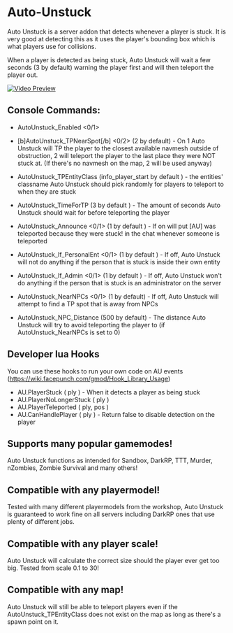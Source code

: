 # Auto-Unstuck
Auto Unstuck is a server addon that detects whenever a player is stuck. It is very good at detecting this as it uses the player's bounding box which is what players use for collisions.

When a player is detected as being stuck, Auto Unstuck will wait a few seconds (3 by default) warning the player first and will then teleport the player out.

[![Video Preview](https://i.imgur.com/qEIRlmM.png)](https://www.youtube.com/watch?v=NA_v0GNkiCE "Auto Unstuck Preview")

## Console Commands:
* AutoUnstuck_Enabled <0/1> 

* [b]AutoUnstuck_TPNearSpot[/b] <0/2> (2 by default) - On 1 Auto Unstuck will TP the player to the closest available navmesh outside of obstruction, 2 will teleport the player to the last place they were NOT stuck at. (If there's no navmesh on the map, 2 will be used anyway)

* AutoUnstuck_TPEntityClass <entity classname> (info_player_start by default ) - the entities' classname Auto Unstuck should pick randomly for players to teleport to when they are stuck

* AutoUnstuck_TimeForTP <seconds> (3 by default ) - The amount of seconds Auto Unstuck should wait for before teleporting the player

* AutoUnstuck_Announce <0/1> (1 by default ) - If on will put [AU]<Name> was teleported because they were stuck! in the chat whenever someone is teleported

* AutoUnstuck_If_PersonalEnt <0/1> (1 by default ) - If off, Auto Unstuck will not do anything if the person that is stuck is inside their own entity

* AutoUnstuck_If_Admin <0/1> (1 by default ) - If off, Auto Unstuck won't do anything if the person that is stuck is an administrator on the server

* AutoUnstuck_NearNPCs <0/1> (1 by default)  - If off, Auto Unstuck will attempt to find a TP spot that is away from NPCs

* AutoUnstuck_NPC_Distance <number> (500 by default) - The distance Auto Unstuck will try to avoid teleporting the player to (if AutoUnstuck_NearNPCs is set to 0)
  
## Developer lua Hooks
You can use these hooks to run your own code on AU events (https://wiki.facepunch.com/gmod/Hook_Library_Usage)
* AU.PlayerStuck ( ply ) - When it detects a player as being stuck
* AU.PlayerNoLongerStuck ( ply )
* AU.PlayerTeleported ( ply, pos )
* AU.CanHandlePlayer ( ply ) - Return false to disable detection on the player
  
## Supports many popular gamemodes!
Auto Unstuck functions as intended for Sandbox, DarkRP, TTT, Murder, nZombies, Zombie Survival and many others!

## Compatible with any playermodel!
Tested with many different playermodels from the workshop, Auto Unstuck is guaranteed to work fine on all servers including DarkRP ones that use plenty of different jobs.

## Compatible with any player scale!
Auto Unstuck will calculate the correct size should the player ever get too big. Tested from scale 0.1 to 30!

## Compatible with any map!
Auto Unstuck will still be able to teleport players even if the AutoUnstuck_TPEntityClass does not exist on the map as long as there's a spawn point on it.
